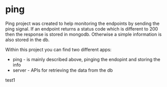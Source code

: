 # ping
Ping project was created to help monitoring the endpoints by sending the ping signal. If an endpoint returns a status
code which is different to 200 then the response is stored in mongodb. Otherwise a simple information is also stored
in the db.

Within this project you can find two different apps:
- ping - is mainly described above, pinging the endopint and storing the info
- server - APIs for retrieving the data from the db

test1
